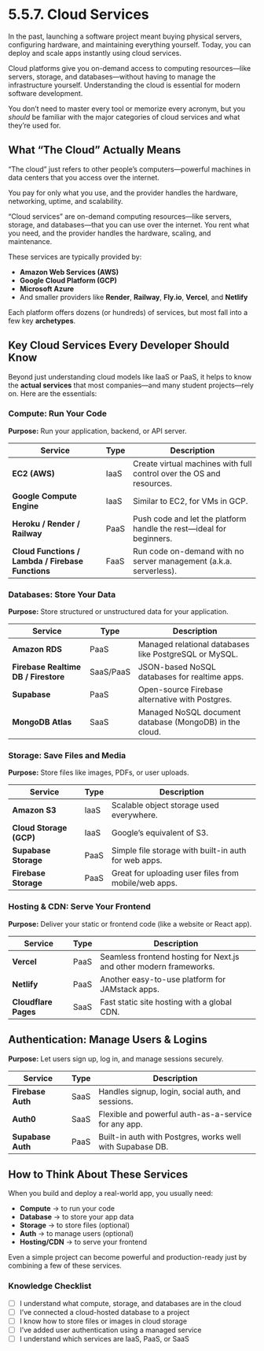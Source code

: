 # 5.5.7. Cloud Services

In the past, launching a software project meant buying physical servers, configuring hardware, and maintaining everything yourself. Today, you can deploy and scale apps instantly using cloud services.

Cloud platforms give you on-demand access to computing resources—like servers, storage, and databases—without having to manage the infrastructure yourself. Understanding the cloud is essential for modern software development.

You don’t need to master every tool or memorize every acronym, but you _should_ be familiar with the major categories of cloud services and what they’re used for.

## What “The Cloud” Actually Means

“The cloud” just refers to other people’s computers—powerful machines in data centers that you access over the internet.

You pay for only what you use, and the provider handles the hardware, networking, uptime, and scalability.

“Cloud services” are on-demand computing resources—like servers, storage, and databases—that you can use over the internet. You rent what you need, and the provider handles the hardware, scaling, and maintenance.

These services are typically provided by:

- **Amazon Web Services (AWS)**
- **Google Cloud Platform (GCP)**
- **Microsoft Azure**
- And smaller providers like **Render**, **Railway**, **Fly.io**, **Vercel**, and **Netlify**

Each platform offers dozens (or hundreds) of services, but most fall into a few key **archetypes**.

## Key Cloud Services Every Developer Should Know

Beyond just understanding cloud models like IaaS or PaaS, it helps to know the **actual services** that most companies—and many student projects—rely on. Here are the essentials:

### Compute: Run Your Code

**Purpose:** Run your application, backend, or API server.

| Service                                           | Type | Description                                                          |
| ------------------------------------------------- | ---- | -------------------------------------------------------------------- |
| **EC2 (AWS)**                                     | IaaS | Create virtual machines with full control over the OS and resources. |
| **Google Compute Engine**                         | IaaS | Similar to EC2, for VMs in GCP.                                      |
| **Heroku / Render / Railway**                     | PaaS | Push code and let the platform handle the rest—ideal for beginners.  |
| **Cloud Functions / Lambda / Firebase Functions** | FaaS | Run code on-demand with no server management (a.k.a. serverless).    |

### Databases: Store Your Data

**Purpose:** Store structured or unstructured data for your application.

| Service                              | Type      | Description                                             |
| ------------------------------------ | --------- | ------------------------------------------------------- |
| **Amazon RDS**                       | PaaS      | Managed relational databases like PostgreSQL or MySQL.  |
| **Firebase Realtime DB / Firestore** | SaaS/PaaS | JSON-based NoSQL databases for realtime apps.           |
| **Supabase**                         | PaaS      | Open-source Firebase alternative with Postgres.         |
| **MongoDB Atlas**                    | SaaS      | Managed NoSQL document database (MongoDB) in the cloud. |

### Storage: Save Files and Media

**Purpose:** Store files like images, PDFs, or user uploads.

| Service                 | Type | Description                                          |
| ----------------------- | ---- | ---------------------------------------------------- |
| **Amazon S3**           | IaaS | Scalable object storage used everywhere.             |
| **Cloud Storage (GCP)** | IaaS | Google’s equivalent of S3.                           |
| **Supabase Storage**    | PaaS | Simple file storage with built-in auth for web apps. |
| **Firebase Storage**    | PaaS | Great for uploading user files from mobile/web apps. |

### Hosting & CDN: Serve Your Frontend

**Purpose:** Deliver your static or frontend code (like a website or React app).

| Service              | Type | Description                                                        |
| -------------------- | ---- | ------------------------------------------------------------------ |
| **Vercel**           | PaaS | Seamless frontend hosting for Next.js and other modern frameworks. |
| **Netlify**          | PaaS | Another easy-to-use platform for JAMstack apps.                    |
| **Cloudflare Pages** | SaaS | Fast static site hosting with a global CDN.                        |

## Authentication: Manage Users & Logins

**Purpose:** Let users sign up, log in, and manage sessions securely.

| Service           | Type | Description                                               |
| ----------------- | ---- | --------------------------------------------------------- |
| **Firebase Auth** | SaaS | Handles signup, login, social auth, and sessions.         |
| **Auth0**         | SaaS | Flexible and powerful auth-as-a-service for any app.      |
| **Supabase Auth** | PaaS | Built-in auth with Postgres, works well with Supabase DB. |

## How to Think About These Services

When you build and deploy a real-world app, you usually need:

- **Compute** → to run your code
- **Database** → to store your app data
- **Storage** → to store files (optional)
- **Auth** → to manage users (optional)
- **Hosting/CDN** → to serve your frontend

Even a simple project can become powerful and production-ready just by combining a few of these services.

### Knowledge Checklist

- [ ] I understand what compute, storage, and databases are in the cloud
- [ ] I’ve connected a cloud-hosted database to a project
- [ ] I know how to store files or images in cloud storage
- [ ] I’ve added user authentication using a managed service
- [ ] I understand which services are IaaS, PaaS, or SaaS
